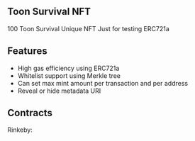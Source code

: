 ## Toon Survival NFT
100 Toon Survival Unique NFT
Just for testing ERC721a

## Features
- High gas efficiency using ERC721a
- Whitelist support using Merkle tree
- Can set max mint amount per transaction and per address
- Reveal or hide metadata URI

## Contracts
Rinkeby: